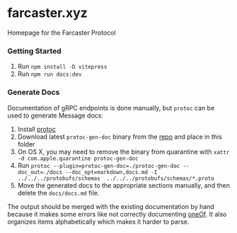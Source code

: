 # farcaster.xyz

Homepage for the Farcaster Protocol

### Getting Started

1. Run `npm install -D vitepress`
2. Run `npm run docs:dev`


### Generate Docs

Documentation of gRPC endpoints is done manually, but `protoc` can be used to generate Message docs:

1. Install [protoc](https://grpc.io/docs/protoc-installation/)
2. Download latest `protoc-gen-doc` binary from the [repo](https://github.com/pseudomuto/protoc-gen-doc) and place in this folder
3. On OS X, you may need to remove the binary from quarantine with `xattr -d com.apple.quarantine protoc-gen-doc`
4. Run `protoc --plugin=protoc-gen-doc=./protoc-gen-doc --doc_out=./docs --doc_opt=markdown,docs.md -I ../../../protobufs/schemas  ../../../protobufs/schemas/*.proto`
5. Move the generated docs to the appropriate sections manually, and then delete the `docs/docs.md` file.

The output should be merged with the existing documentation by hand because it makes some errors like not correctly documenting [oneOf](https://github.com/pseudomuto/protoc-gen-doc/issues/333). It also organizes items alphabetically which makes it harder to parse.
